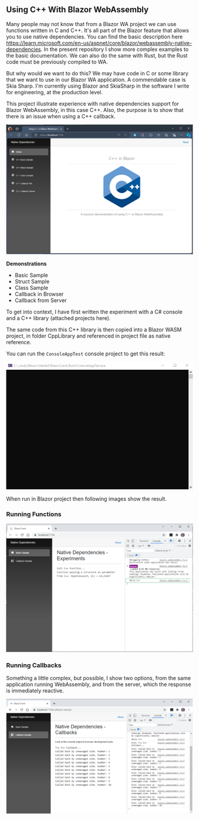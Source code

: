 ## Using C++ With Blazor WebAssembly

Many people may not know that from a Blazor WA project we can use functions written in C and C++. It's all part of the Blazor feature that allows you to use native dependencies. You can find the basic description here https://learn.microsoft.com/en-us/aspnet/core/blazor/webassembly-native-dependencies. In the present repository I show more complex examples to the basic documentation. We can also do the same with Rust, but the Rust code must be previously compiled to WA.

But why would we want to do this? We may have code in C or some library that we want to use in our Blazor WA application. A commendable case is Skia Sharp. I'm currently using Blazor and SkiaSharp in the software I write for engineering, at the production level.

This project illustrate experience with native dependencies support for Blazor WebAssembly, in this case C++. Also, the purpose is to show that there is an issue when using a C++ callback.

![Console Test](https://github.com/harveytriana/BlazorCrank/blob/master/Images/cs-cpp-index.png)

**Demonstrations**

- Basic Sample
- Struct Sample
- Class Sample
- Callback in Browser
- Callback from Server

To get into context, I have first written the experiment with a C# console and a C++ library (attached projects here). 
 
The same code from this C++ library is then copied into a Blazor WASM project, in folder CppLibrary and referenced in project file as native reference.
 
You can run the ```ConsoleAppTest``` console project to get this result:

![Console Test](https://github.com/harveytriana/BlazorCrank/blob/master/Images/cs-cpp-console.gif)
 
When run in Blazor project then following images show the result.

### Running Functions

![Basic Sample](https://github.com/harveytriana/BlazorCrank/blob/master/Images/bz-cpp-1.png)

### Running Callbacks

Something a little complex, but possible, I show two options, from the same application running WebAssembly, and from the server, which the response is immediately reactive.

![Callback Page](https://github.com/harveytriana/BlazorCrank/blob/master/Images/bz-cpp-3.png)
